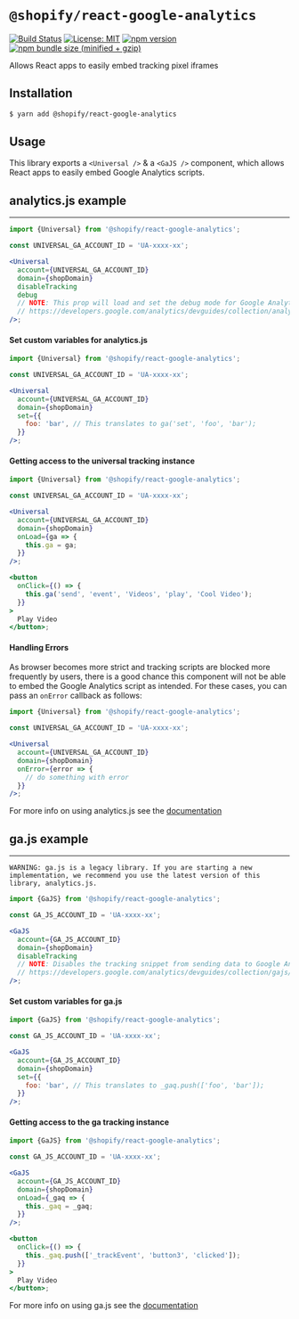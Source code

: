 # `@shopify/react-google-analytics`

[![Build Status](https://travis-ci.org/Shopify/quilt.svg?branch=master)](https://travis-ci.org/Shopify/quilt)
[![License: MIT](https://img.shields.io/badge/License-MIT-green.svg)](LICENSE.md) [![npm version](https://badge.fury.io/js/%40shopify%2Freact-google-analytics.svg)](https://badge.fury.io/js/%40shopify%2Freact-google-analytics.svg) [![npm bundle size (minified + gzip)](https://img.shields.io/bundlephobia/minzip/@shopify/react-google-analytics.svg)](https://img.shields.io/bundlephobia/minzip/@shopify/react-google-analytics.svg)

Allows React apps to easily embed tracking pixel iframes

## Installation

```bash
$ yarn add @shopify/react-google-analytics
```

## Usage

This library exports a `<Universal />` & a `<GaJS />` component, which allows React apps to easily embed Google Analytics scripts.

## analytics.js example

---

```jsx
import {Universal} from '@shopify/react-google-analytics';

const UNIVERSAL_GA_ACCOUNT_ID = 'UA-xxxx-xx';

<Universal
  account={UNIVERSAL_GA_ACCOUNT_ID}
  domain={shopDomain}
  disableTracking
  debug
  // NOTE: This prop will load and set the debug mode for Google Analytics
  // https://developers.google.com/analytics/devguides/collection/analyticsjs/debugging
/>;
```

#### Set custom variables for analytics.js

```jsx
import {Universal} from '@shopify/react-google-analytics';

const UNIVERSAL_GA_ACCOUNT_ID = 'UA-xxxx-xx';

<Universal
  account={UNIVERSAL_GA_ACCOUNT_ID}
  domain={shopDomain}
  set={{
    foo: 'bar', // This translates to ga('set', 'foo', 'bar');
  }}
/>;
```

#### Getting access to the universal tracking instance

```jsx
import {Universal} from '@shopify/react-google-analytics';

const UNIVERSAL_GA_ACCOUNT_ID = 'UA-xxxx-xx';

<Universal
  account={UNIVERSAL_GA_ACCOUNT_ID}
  domain={shopDomain}
  onLoad={ga => {
    this.ga = ga;
  }}
/>;

<button
  onClick={() => {
    this.ga('send', 'event', 'Videos', 'play', 'Cool Video');
  }}
>
  Play Video
</button>;
```

#### Handling Errors

As browser becomes more strict and tracking scripts are blocked more frequently by users, there is a good chance this component will not be able to embed the Google Analytics script as intended. For these cases, you can pass an `onError` callback as follows:

```jsx
import {Universal} from '@shopify/react-google-analytics';

const UNIVERSAL_GA_ACCOUNT_ID = 'UA-xxxx-xx';

<Universal
  account={UNIVERSAL_GA_ACCOUNT_ID}
  domain={shopDomain}
  onError={error => {
    // do something with error
  }}
/>;
```

For more info on using analytics.js see the [documentation](https://developers.google.com/analytics/devguides/collection/analyticsjs/)

## ga.js example

---

`WARNING: ga.js is a legacy library. If you are starting a new implementation, we recommend you use the latest version of this library, analytics.js.`

```jsx
import {GaJS} from '@shopify/react-google-analytics';

const GA_JS_ACCOUNT_ID = 'UA-xxxx-xx';

<GaJS
  account={GA_JS_ACCOUNT_ID}
  domain={shopDomain}
  disableTracking
  // NOTE: Disables the tracking snippet from sending data to Google Analytics.
  // https://developers.google.com/analytics/devguides/collection/gajs/#disable
/>;
```

#### Set custom variables for ga.js

```jsx
import {GaJS} from '@shopify/react-google-analytics';

const GA_JS_ACCOUNT_ID = 'UA-xxxx-xx';

<GaJS
  account={GA_JS_ACCOUNT_ID}
  domain={shopDomain}
  set={{
    foo: 'bar', // This translates to _gaq.push(['foo', 'bar']);
  }}
/>;
```

#### Getting access to the ga tracking instance

```jsx
import {GaJS} from '@shopify/react-google-analytics';

const GA_JS_ACCOUNT_ID = 'UA-xxxx-xx';

<GaJS
  account={GA_JS_ACCOUNT_ID}
  domain={shopDomain}
  onLoad={_gaq => {
    this._gaq = _gaq;
  }}
/>;

<button
  onClick={() => {
    this._gaq.push(['_trackEvent', 'button3', 'clicked']);
  }}
>
  Play Video
</button>;
```

For more info on using ga.js see the [documentation](https://developers.google.com/analytics/devguides/collection/gajs/)
